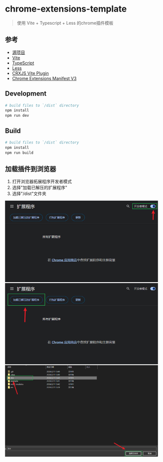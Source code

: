 # chrome-extensions-template

> 使用 Vite + Typescript + Less 的chrome插件模板

## 参考

- [源项目](https://github.com/NekitCorp/chrome-extension-svelte-typescript-boilerplate)
- [Vite](https://vitejs.dev/)
- [TypeScript](https://www.typescriptlang.org/)
- [Less](https://lesscss.org/)
- [CRXJS Vite Plugin](https://github.com/crxjs/chrome-extension-tools/blob/main/packages/vite-plugin/README.md)
- [Chrome Extensions Manifest V3](https://developer.chrome.com/docs/extensions/mv3/intro/)

## Development

```bash
# build files to `/dist` directory
npm install
npm run dev
```

## Build

```bash
# build files to `/dist` directory
npm install
npm run build
```

## 加载插件到浏览器

1. 打开浏览器拓展程序开发者模式
2. 选择"加载已解压的扩展程序"
3. 选择"/dist"文件夹

![1.Example](example/1.jpg)
![2.Example](example/2.jpg)
![3.Example](example/3.jpg)
